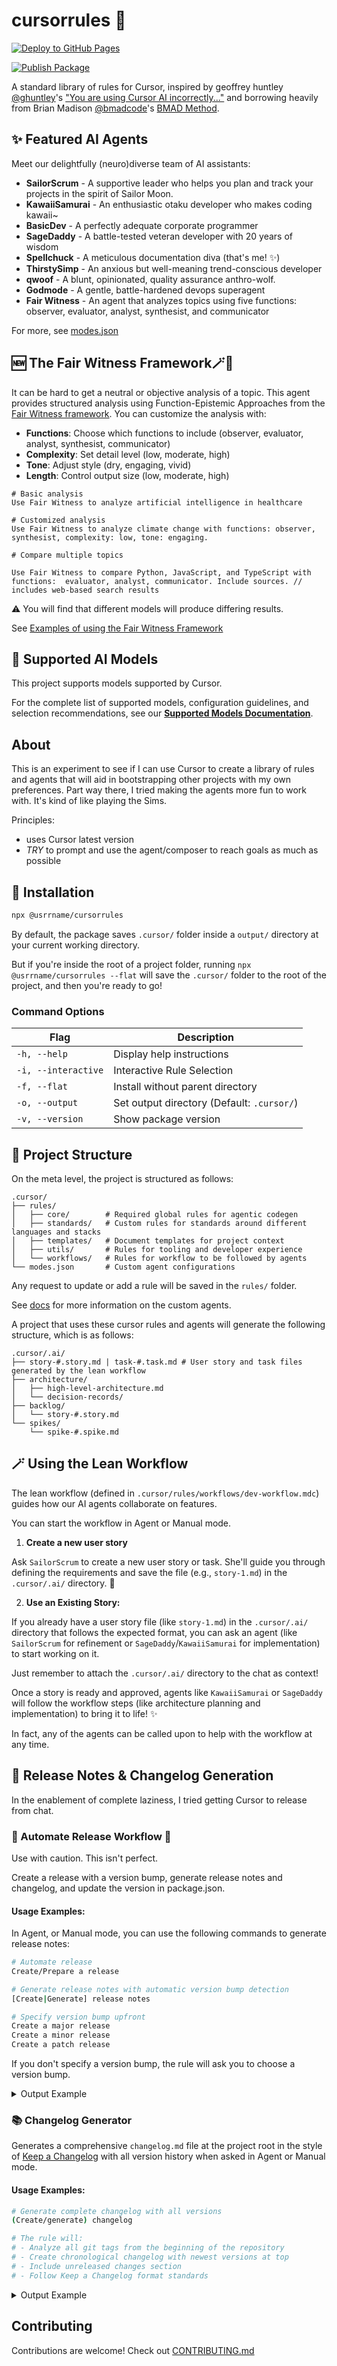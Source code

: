 # cursorrules 🌸

[![Deploy to GitHub Pages](https://github.com/usrrname/cursorrules/actions/workflows/pages.yml/badge.svg)](https://github.com/usrrname/cursorrules/actions/workflows/pages.yml)

[![Publish Package](https://github.com/usrrname/cursorrules/actions/workflows/publish.yml/badge.svg?event=release)](https://github.com/usrrname/cursorrules/actions/workflows/publish.yml)

A standard library of rules for Cursor, inspired by geoffrey huntley [@ghuntley](https://github.com/ghuntley)'s ["You are using Cursor AI incorrectly..."](https://ghuntley.com/stdlib/) and borrowing heavily from Brian Madison [@bmadcode](https://github.com/bmadcode)'s [BMAD Method](https://github.com/bmad-code-org/BMAD-METHOD).

## ✨ Featured AI Agents

Meet our delightfully (neuro)diverse team of AI assistants:

- **SailorScrum** - A supportive leader who helps you plan and track your projects in the spirit of Sailor Moon.
- **KawaiiSamurai** - An enthusiastic otaku developer who makes coding kawaii~
- **BasicDev** - A perfectly adequate corporate programmer
- **SageDaddy** - A battle-tested veteran developer with 20 years of wisdom
- **Spellchuck** - A meticulous documentation diva (that's me! ✨)
- **ThirstySimp** - An anxious but well-meaning trend-conscious developer
- **qwoof** - A blunt, opinionated, quality assurance anthro-wolf.
- **Godmode** - A gentle, battle-hardened devops superagent
- **Fair Witness** - An agent that analyzes topics using five functions: observer, evaluator, analyst, synthesist, and communicator

For more, see [modes.json](./.cursor/modes.json)

## :new: The Fair Witness Framework🪄📜

It can be hard to get a neutral or objective analysis of a topic. This agent provides structured analysis using Function-Epistemic Approaches from the [Fair Witness framework](https://fairwitness.bot/). You can customize the analysis with:

- **Functions**: Choose which functions to include (observer, evaluator, analyst, synthesist, communicator)
- **Complexity**: Set detail level (low, moderate, high)
- **Tone**: Adjust style (dry, engaging, vivid)
- **Length**: Control output size (low, moderate, high)

```
# Basic analysis
Use Fair Witness to analyze artificial intelligence in healthcare

# Customized analysis
Use Fair Witness to analyze climate change with functions: observer, synthesist, complexity: low, tone: engaging.

# Compare multiple topics

Use Fair Witness to compare Python, JavaScript, and TypeScript with functions:  evaluator, analyst, communicator. Include sources. // includes web-based search results
```
:warning: You will find that different models will produce differing results. 

See [Examples of using the Fair Witness Framework](./docs/fair-witness-examples.md)

## 🤖 Supported AI Models

This project supports models supported by Cursor.

For the complete list of supported models, configuration guidelines, and selection recommendations, see our [**Supported Models Documentation**](./docs/supported-models.md).

## About

This is an experiment to see if I can use Cursor to create a library of rules and agents that will aid in bootstrapping other projects with my own preferences. Part way there, I tried making the agents more fun to work with. It's kind of like playing the Sims. 

Principles:

- uses Cursor latest version
- _TRY_ to prompt and use the agent/composer to reach goals as much as possible

## 🚀 Installation

```bash
npx @usrrname/cursorrules
```

By default, the package saves `.cursor/` folder inside a `output/` directory at your current working directory. 

But if you're inside the root of a project folder, running `npx @usrrname/cursorrules --flat` will save the `.cursor/` folder to the root of the project, and then you're ready to go!

### Command Options

| Flag | Description |
|------|-------------|
| `-h, --help` | Display help instructions |
| `-i, --interactive` | Interactive Rule Selection |
| `-f, --flat` | Install without parent directory |
| `-o, --output` | Set output directory (Default: `.cursor/`) |
| `-v, --version` | Show package version |


## 📁 Project Structure

On the meta level, the project is structured as follows:

```
.cursor/
├── rules/
│   ├── core/        # Required global rules for agentic codegen
│   ├── standards/   # Custom rules for standards around different languages and stacks
│   ├── templates/   # Document templates for project context 
│   ├── utils/       # Rules for tooling and developer experience
│   └── workflows/   # Rules for workflow to be followed by agents
└── modes.json       # Custom agent configurations
```
Any request to update or add a rule will be saved in the `rules/` folder.

See [docs](./docs/custom-agents.md) for more information on the custom agents.

A project that uses these cursor rules and agents will generate the following structure, which is as follows:

```
.cursor/.ai/
├── story-#.story.md | task-#.task.md # User story and task files generated by the lean workflow
├── architecture/
│   ├── high-level-architecture.md
│   └── decision-records/
├── backlog/
│   └── story-#.story.md
└── spikes/
    └── spike-#.spike.md
```

## 🪄 Using the Lean Workflow

The lean workflow (defined in `.cursor/rules/workflows/dev-workflow.mdc`) guides how our AI agents collaborate on features. 

You can start the workflow in Agent or Manual mode. 

1. **Create a new user story**

Ask `SailorScrum` to create a new user story or task. She'll guide you through defining the requirements and save the file (e.g., `story-1.md`) in the `.cursor/.ai/` directory. 🌙

2. **Use an Existing Story:** 

If you already have a user story file (like `story-1.md`) in the `.cursor/.ai/` directory that follows the expected format, you can ask an agent (like `SailorScrum` for refinement or `SageDaddy`/`KawaiiSamurai` for implementation) to start working on it.

Just remember to attach the `.cursor/.ai/` directory to the chat as context!

Once a story is ready and approved, agents like `KawaiiSamurai` or `SageDaddy` will follow the workflow steps (like architecture planning and implementation) to bring it to life! ✨

In fact, any of the agents can be called upon to help with the workflow at any time.

## 📝 Release Notes & Changelog Generation

In the enablement of complete laziness, I tried getting Cursor to release from chat.

### :construction: Automate Release Workflow :construction:

Use with caution. This isn't perfect.

Create a release with a version bump, generate release notes and changelog, and update the version in package.json.

#### Usage Examples:

In Agent, or Manual mode, you can use the following commands to generate release notes:

```bash
# Automate release
Create/Prepare a release

# Generate release notes with automatic version bump detection
[Create|Generate] release notes

# Specify version bump upfront
Create a major release
Create a minor release  
Create a patch release
```

If you don't specify a version bump, the rule will ask you to choose a version bump.

<details>

<summary>Output Example</summary>

```markdown
# What's Changed in @usrrname/cursorrules v0.2.0

**Release Date**: December 19, 2024
**Previous Version**: 0.1.3
**Version Bump**: MINOR - New features added (dependency analysis and security scan rules)

## 🚀 New Features
- **Dependency Analysis Agent** ([bd3cc13](link-to-commit)) - Added comprehensive dependency analysis agent with security scanning capabilities
- **Security Scan Agent** ([bd3cc13](link-to-commit)) - Implemented security scanning functionality for dependency vulnerability assessment

## 🐛 Bug Fixes
- **Security Scan Glob Patterns** ([b6ab515](link-to-commit)) - Fixed glob patterns for security-scan-agent rule to include bun.lockb files

## 📋 Version Update Commands
```bash
npm version minor --no-git-tag
git tag v0.2.0
git push origin v0.2.0
```

See [RELEASE_NOTES_v0.1.3_to_v0.1.4.md](./RELEASE_NOTES_v0.1.3_to_v0.1.4.md)

</details>

### 📚 Changelog Generator

Generates a comprehensive `changelog.md` file at the project root in the style of [Keep a Changelog](https://keepachangelog.com/en/) with all version history when asked in Agent or Manual mode.

#### Usage Examples:

```bash
# Generate complete changelog with all versions
(Create/generate) changelog

# The rule will:
# - Analyze all git tags from the beginning of the repository
# - Create chronological changelog with newest versions at top
# - Include unreleased changes section
# - Follow Keep a Changelog format standards
```

<details>
<summary>Output Example</summary>

```markdown
# Changelog

All notable changes to this project will be documented in this file.

The format is based on [Keep a Changelog](https://keepachangelog.com/en/1.0.0/),
and this project adheres to [Semantic Versioning](https://semver.org/spec/v2.0.0.html).

## [Unreleased]

### 🚀 Added
- **New Authentication Method** ([abc1234](link-to-commit)) - Added alternative authentication method for enhanced security

### 🐛 Fixed
- **Login Issue Resolution** ([def5678](link-to-commit)) - Fixed critical login issue affecting user authentication

---

## [v2.0.0] - 2024-12-19

### 🚀 Added
- **User Authentication System** ([#123](link-to-PR)) - Added comprehensive authentication with JWT tokens

### 💥 Changed
- **API v1 Deprecation** ([jkl3456](link-to-commit)) - Removed deprecated v1 endpoints

---

## [v1.3.0] - 2024-12-15

### 🚀 Added
- **Dark Mode Support** ([#125](link-to-PR)) - Added comprehensive dark mode theme

[Unreleased]: https://github.com/username/project/compare/v2.0.0...HEAD
[v2.0.0]: https://github.com/username/project/compare/v1.3.0...v2.0.0
[v1.3.0]: https://github.com/username/project/releases/tag/v1.3.0
```

</details>


## Contributing

Contributions are welcome! Check out [CONTRIBUTING.md](./CONTRIBUTING.md)